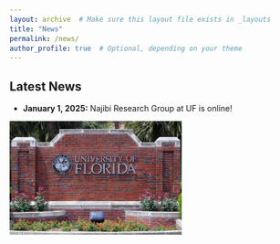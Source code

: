 ```yaml
---
layout: archive  # Make sure this layout file exists in _layouts
title: "News"
permalink: /news/
author_profile: true  # Optional, depending on your theme
---
```


## Latest News

- **January 1, 2025:** Najibi Research Group at UF is online!

<img src="images/UF-bricks.png" alt="Graphical Abstract" width="60%" />
